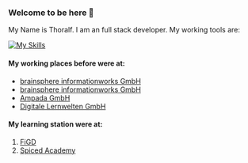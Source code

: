 ### Welcome to be here 👋

My Name is Thoralf. I am an full stack developer. My working tools are:

[![My Skills](https://skillicons.dev/icons?i=html,css,js,react,ts,nodejs,nextjs,git,github,gitlab,linux,vscode,vercel,figma,bash&perline=8)](https://skillicons.dev)

#### My working places before were at:
- <a href="http://www.brainsphere.de/" target="_blank" rel="noopener">brainsphere informationworks GmbH</a>
- [brainsphere informationworks GmbH](http://www.brainsphere.de/)
  <script src='https://cdn.jsdelivr.net/gh/brainshere/markdown-external-link-script@v2.0.0/main.min.js'></script>
- [Ampada GmbH](https://www.ampada.de/)
- [Digitale Lernwelten GmbH](https://dilewe.de/)

#### My learning station were at:

1. [FiGD](https://www.figd-akademie.de/weiterbildung-berlin/programmierung-linux-administration.html)
2. [Spiced Academy](https://www.spiced-academy.com/de/program/full-stack-web-development) 



